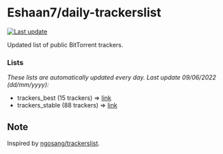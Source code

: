 
# Eshaan7/daily-trackerslist 

[![Last update](https://img.shields.io/badge/Last%20update-09/06/2022-blue.svg)](#)

Updated list of public BitTorrent trackers.

### Lists
*These lists are automatically updated every day. Last update 09/06/2022 (_dd/mm/yyyy_):*

* trackers_best (15 trackers) => [link](https://raw.githubusercontent.com/eshaan7/daily-trackerslist/master/trackers_best.txt)
* trackers_stable (88 trackers) => [link](https://raw.githubusercontent.com/eshaan7/daily-trackerslist/master/trackers_stable.txt)

## Note

Inspired by [ngosang/trackerslist](https://github.com/ngosang/trackerslist).
